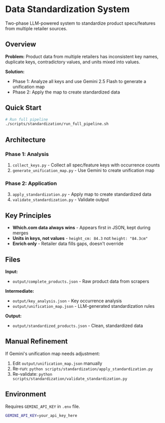 # Data Standardization System

Two-phase LLM-powered system to standardize product specs/features from multiple retailer sources.

## Overview

**Problem:** Product data from multiple retailers has inconsistent key names, duplicate keys, contradictory values, and units mixed into values.

**Solution:**
- Phase 1: Analyze all keys and use Gemini 2.5 Flash to generate a unification map
- Phase 2: Apply the map to create standardized data

## Quick Start

```bash
# Run full pipeline
./scripts/standardization/run_full_pipeline.sh
```

## Architecture

### Phase 1: Analysis
1. `collect_keys.py` - Collect all spec/feature keys with occurrence counts
2. `generate_unification_map.py` - Use Gemini to create unification map

### Phase 2: Application
3. `apply_standardization.py` - Apply map to create standardized data
4. `validate_standardization.py` - Validate output

## Key Principles

- **Which.com data always wins** - Appears first in JSON, kept during merges
- **Units in keys, not values** - `height_cm: 84.3` not `height: "84.3cm"`
- **Enrich only** - Retailer data fills gaps, doesn't override

## Files

**Input:**
- `output/complete_products.json` - Raw product data from scrapers

**Intermediate:**
- `output/key_analysis.json` - Key occurrence analysis
- `output/unification_map.json` - LLM-generated standardization rules

**Output:**
- `output/standardized_products.json` - Clean, standardized data

## Manual Refinement

If Gemini's unification map needs adjustment:

1. Edit `output/unification_map.json` manually
2. Re-run: `python scripts/standardization/apply_standardization.py`
3. Re-validate: `python scripts/standardization/validate_standardization.py`

## Environment

Requires `GEMINI_API_KEY` in `.env` file.

```bash
GEMINI_API_KEY=your_api_key_here
```
